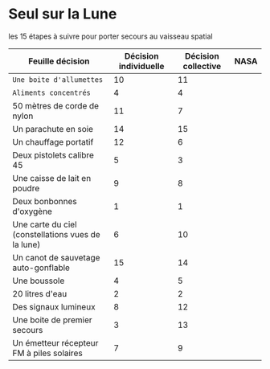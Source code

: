 # Seul sur la Lune
les 15 étapes à suivre pour porter secours au vaisseau spatial

Feuille décision | Décision individuelle |Décision collective | NASA |
--- | --- | --- | --- |
`Une boite d'allumettes`|10  |11 |
`Aliments concentrés`|4  |4  |
50 mètres de corde de nylon |11  |7  |
Un parachute en soie |14  |15  |
Un chauffage portatif |12  |6  |
Deux pistolets calibre 45 |5  |3  |
Une caisse de lait en poudre |9 |8|
Deux bonbonnes d'oxygène | 1 | 1 |
Une carte du ciel (constellations vues de la lune) |6 |10|  
Un canot de sauvetage auto-gonflable |15 |14 |
Une boussole | 4 |5|
20 litres d'eau | 2 | 2 | 
Des signaux lumineux |8 |12|  
Une boite de premier secours | 3 |13| 
Un émetteur récepteur FM à piles solaires |7 |9 |
 
